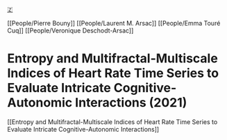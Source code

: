 [🇿](zotero://select/library/items/CJDZKM74)

[[People/Pierre Bouny]] [[People/Laurent M. Arsac]] [[People/Emma Touré Cuq]] [[People/Veronique Deschodt-Arsac]] 
# Entropy and Multifractal-Multiscale Indices of Heart Rate Time Series to Evaluate Intricate Cognitive-Autonomic Interactions (2021)

[[Entropy and Multifractal-Multiscale Indices of Heart Rate Time Series to Evaluate Intricate Cognitive-Autonomic Interactions]]
